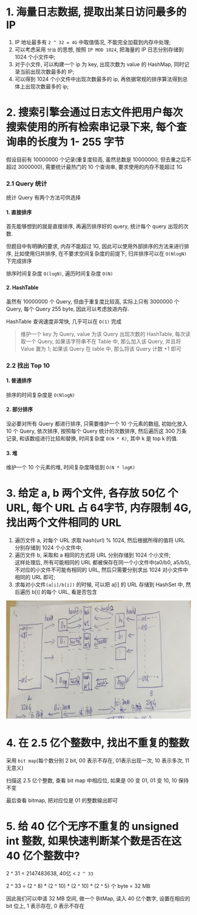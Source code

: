 # 1. 海量日志数据, 提取出某日访问最多的 IP
1. IP 地址最多有 `2 ^ 32 = 4G` 中取值情况, 不能完全加载到内存中处理;
2. 可以考虑采用 `分治` 的思想, 按照 `IP MOD 1024`, 把海量的 IP 日志分别存储到 1024 个小文件中;
3. 对于小文件, 可以构建一个 ip 为 key, 出现次数为 value 的 HashMap, 同时记录当前出现次数最多的 IP;
4. 可以得到 1024 个小文件中出现次数最多的 ip, 再依据常规的排序算法得到总体上出现次数最多的 ip;

# 2. 搜索引擎会通过日志文件把用户每次搜索使用的所有检索串记录下来, 每个查询串的长度为 1- 255 字节
假设目前有 10000000 个记录(重复度较高, 虽然总数是 10000000, 但去重之后不超过 3000000), 需要统计最热门的 10 个查询串, 要求使用的内存不能超过 1G
### 2.1 Query 统计
统计 Query 有两个方法可供选择
#### 1. 直接排序
首先能够想到的就是直接排序, 再遍历排序好的 query, 统计每个 query 出现的次数.

但题目中有明确的要求, 内存不能超过 1G, 因此可以使用外部排序的方法来进行排序, 比如使用归并排序, 在不要求空间复杂度的前提下, 归并排序可以在 `O(NlogN)` 下完成排序

排序时间复杂度 `O(logN)`, 遍历时间复杂度 `O(N)`

#### 2. HashTable
虽然有 10000000 个 Query, 但由于重复度比较高, 实际上只有 3000000 个 Query, 每个 Query 255 byte, 因此可以考虑放进内存.

HashTable 查询速度非常快, 几乎可以在 `O(1)` 完成

> 维护一个 key 为 Query, value 为该 Query 出现次数的 HashTable, 每次读取一个 Query, 如果该字符串不在 Table 中, 那么加入该 Query, 并且将 Value 置为 1; 如果该 Query 在 table 中, 那么将该 Query 计数 +1 即可

### 2.2 找出 Top 10
#### 1. 普通排序
排序的时间复杂度是 `O(NlogN)`
#### 2. 部分排序
没必要对所有 Query 都进行排序, 只需要维护一个 10 个元素的数组, 初始化放入 10 个 Query, 依次排序, 按照每个 Query 统计的次数排序, 然后遍历这 300 万条记录, 和该数组进行比较和替换, 时间复杂度 `O(N * K)`, 其中 k 是 top k 的值.
#### 3. 堆
维护一个 10 个元素的堆, 时间复杂度降低到 `O(N * logK)`

# 3. 给定 a, b 两个文件, 各存放 50亿 个 URL, 每个 URL 占 64字节, 内存限制 4G, 找出两个文件相同的 URL
1. 遍历文件 a, 对每个 URL 求取 hash(url) % 1024, 然后根据所得的值将 URL 分别存储到 1024 个小文件中;
2. 遍历文件 b, 采取和 a 相同的方式将 URL 分别存储到 1024 个小文件;  
这样处理后, 所有可能相同的 URL 都被保存在同一个小文件中(a0/b0, a5/b5), 不对应的小文件不可能有相同的 URL, 然后只需要分别求出 1024 对小文件中相同的 URL 即可;
3. 求每对小文件`(a[i]/b[i])` 的时候, 可以把 a[i] 的 URL 存储到 HashSet 中, 然后遍历 b[i] 的每个 URL, 看是否包含

![](.find-repeats-most_images/2638d329.png)

# 4. 在 2.5 亿个整数中, 找出不重复的整数
采用 `bit map`(每个数分别 2 bit, 00 表示不存在, 01表示出现一次, 10 表示多次, 11 无意义)

扫描这 2.5 亿个整数, 查看 bit map 中相应位, 如果是 00 变 01, 01 变 10, 10 保持不变

最后查看 bitmap, 把对应位是 01 的整数输出即可

# 5. 给 40 亿个无序不重复的 unsigned int 整数, 如果快速判断某个数是否在这 40 亿个整数中?
2 ^ 31 = 2147483638, 40亿 < `2 ^ 33`

2 ^ 33 = (2 ^ 8) * (2 ^ 10) * (2 ^ 10) * (2 ^ 5) 个 byte = 32 MB

因此我们可以申请 32 MB 空间, 做一个 BitMap, 读入 40 亿个数字, 设置在相应的 bit 位上, 1 表示存在, 0 表示不存在